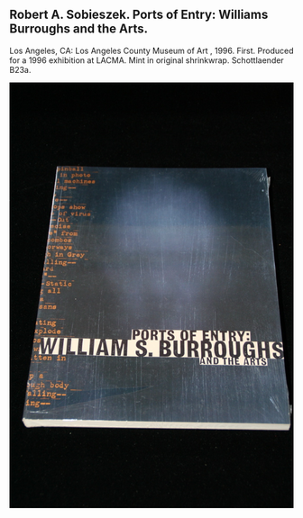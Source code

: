 ## Robert A. Sobieszek. Ports of Entry: Williams Burroughs and the Arts.

Los Angeles, CA: Los Angeles County Museum of Art , 1996. First. Produced for a 1996 exhibition at LACMA. Mint in original shrinkwrap. Schottlaender B23a.

![Ports of Entry: Williams Burroughs and the Arts](../assets/images/ports-of-entry-williams-burro-2.jpg)
